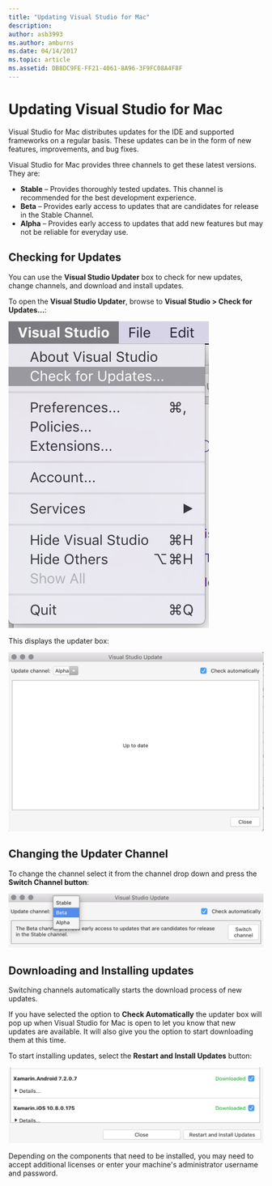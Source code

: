 ```yaml
---
title: "Updating Visual Studio for Mac"
description: 
author: asb3993
ms.author: amburns
ms.date: 04/14/2017
ms.topic: article
ms.assetid: DB8DC9FE-FF21-4061-8A96-3F9FC08A4F8F
---
```


# Updating Visual Studio for Mac

Visual Studio for Mac distributes updates for the IDE and supported frameworks on a regular basis. These updates can be in the form of new features, improvements, and bug fixes.

Visual Studio for Mac provides three channels to get these latest versions. They are:

* **Stable** – Provides thoroughly tested updates. This channel is recommended for the best development experience.
* **Beta** – Provides early access to updates that are candidates for release in the Stable Channel.
* **Alpha** – Provides early access to updates that add new features but may not be reliable for everyday use.

## Checking for Updates

You can use the **Visual Studio Updater** box to check for new updates, change channels, and download and install updates.

To open the **Visual Studio Updater**, browse to **Visual Studio > Check for Updates…**:

![Check for update option](media/update-image1.png)

This displays the updater box:

![updater box](media/update-image2.png)

## Changing the Updater Channel

To change the channel select it from the channel drop down and press the **Switch Channel button**:

![Change Channel drop down](media/update-image3.png)

## Downloading and Installing updates

Switching channels automatically starts the download process of new updates.

If you have selected the option to **Check Automatically** the updater box will pop up when Visual Studio for Mac is open to let you know that new updates are available. It will also give you the option to start downloading them at this time.

To start installing updates, select the **Restart and Install Updates** button:

![Button to start installing updates](media/update-image4.png)

Depending on the components that need to be installed, you may need to accept additional licenses or enter your machine's administrator username and password.



